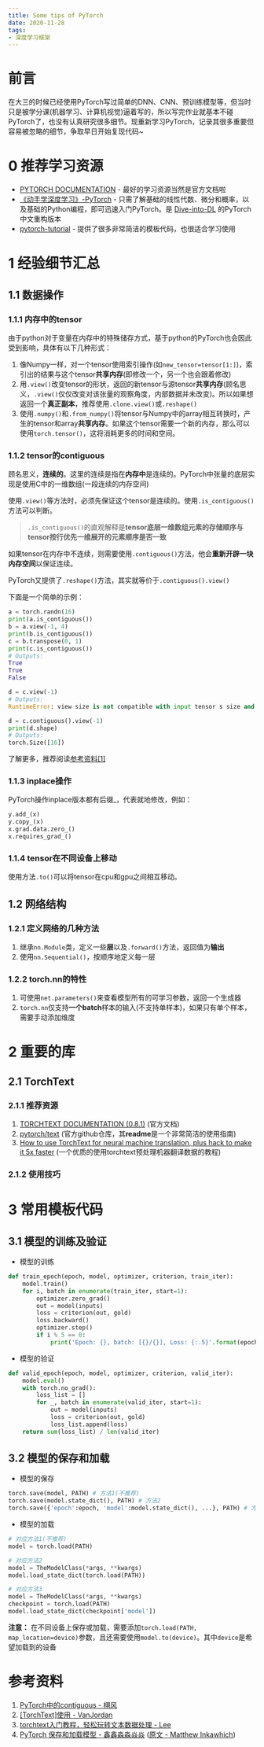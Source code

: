 ```yaml
---
title: Some tips of PyTorch
date: 2020-11-28
tags:
- 深度学习框架
---
```

# 前言
在大三的时候已经使用PyTorch写过简单的DNN、CNN、预训练模型等，但当时只是被学分课(机器学习、计算机视觉)逼着写的，所以写完作业就基本不碰PyTorch了，也没有认真研究很多细节。现重新学习PyTorch，记录其很多重要但容易被忽略的细节，争取早日开始复现代码~

# 0 推荐学习资源
* [PYTORCH DOCUMENTATION](https://pytorch.org/docs/stable/index.html) - 最好的学习资源当然是官方文档啦
* [《动手学深度学习》-PyTorch](https://tangshusen.me/Dive-into-DL-PyTorch/#/) - 只需了解基础的线性代数、微分和概率，以及基础的Python编程，即可迅速入门PyTorch。是 [Dive-into-DL](http://zh.d2l.ai/) 的PyTorch中文重构版本
* [pytorch-tutorial](https://github.com/yunjey/pytorch-tutorial) - 提供了很多非常简洁的模板代码，也很适合学习使用

# 1 经验细节汇总
## 1.1 数据操作
### 1.1.1 内存中的tensor
由于python对于变量在内存中的特殊储存方式，基于python的PyTorch也会因此受到影响，具体有以下几种形式：
1. 像Numpy一样，对一个tensor使用索引操作(如```new_tensor=tensor[1:]```)，索引出的结果与这个tensor**共享内存**(即修改一个，另一个也会跟着修改)
2. 用```.view()```改变tensor的形状，返回的新tensor与源tensor**共享内存**(顾名思义，```.view()```仅仅改变对该张量的观察角度，内部数据并未改变)。所以如果想返回一个**真正副本**，推荐使用```.clone.view()```或```.reshape()```
3. 使用```.numpy()```和```.from_numpy()```将tensor与Numpy中的array相互转换时，产生的tensor和array**共享内存**。如果这个tensor需要一个新的内存，那么可以使用```torch.tensor()```，这将消耗更多的时间和空间。

### 1.1.2 tensor的contiguous
顾名思义，**连续的**。这里的连续是指在**内存中**是连续的。PyTorch中张量的底层实现是使用C中的一维数组(一段连续的内存空间)

使用```.view()```等方法时，必须先保证这个tensor是连续的。使用```.is_contiguous()```方法可以判断。  
> ```.is_contiguous()```的直观解释是**tensor底层一维数组元素的存储顺序与tensor按行优先一维展开的元素顺序是否一致**

如果tensor在内存中不连续，则需要使用```.contiguous()```方法，他会**重新开辟一块内存空间**以保证连续。

PyTorch又提供了```.reshape()```方法，其实就等价于```.contiguous().view()```

下面是一个简单的示例：

```python
a = torch.randn(16)
print(a.is_contiguous())
b = a.view(-1, 4)
print(b.is_contiguous())
c = b.transpose(0, 1)
print(c.is_contiguous())
# Outputs:
True
True
False

d = c.view(-1)
# Outputs:
RuntimeError: view size is not compatible with input tensor s size and stride (at least one dimension spans across two contiguous subspaces). Use .reshape(...) instead.

d = c.contiguous().view(-1)
print(d.shape)
# Outputs:
torch.Size([16])
```
了解更多，推荐阅读[参考资料[1]](https://zhuanlan.zhihu.com/p/64551412)

### 1.1.3 inplace操作
PyTorch操作inplace版本都有后缀_，代表就地修改，例如：
```python
y.add_(x)
y.copy_(x)
x.grad.data.zero_()
x.requires_grad_()
```

### 1.1.4 tensor在不同设备上移动
使用方法```.to()```可以将tensor在cpu和gpu之间相互移动。

## 1.2 网络结构
### 1.2.1 定义网络的几种方法
1. 继承```nn.Module```类，定义一些**层**以及```.forward()```方法，返回值为**输出**
2. 使用```nn.Sequential()```，按顺序地定义每一层

### 1.2.2 torch.nn的特性
1. 可使用```net.parameters()```来查看模型所有的可学习参数，返回一个生成器
2. ```torch.nn```仅支持**一个batch**样本的输入(不支持单样本)，如果只有单个样本，需要手动添加维度

# 2 重要的库
## 2.1 TorchText
### 2.1.1 推荐资源
1. [TORCHTEXT DOCUMENTATION (0.8.1)](https://pytorch.org/text/stable/index.html) (官方文档)
2. [pytorch/text](https://github.com/pytorch/text#data) (官方github仓库，其**readme**是一个非常简洁的使用指南)
3. [How to use TorchText for neural machine translation, plus hack to make it 5x faster](https://towardsdatascience.com/how-to-use-torchtext-for-neural-machine-translation-plus-hack-to-make-it-5x-faster-77f3884d95#8a90) (一个优质的使用torchtext预处理机器翻译数据的教程)

### 2.1.2 使用技巧


# 3 常用模板代码
## 3.1 模型的训练及验证
* 模型的训练  
```python
def train_epoch(epoch, model, optimizer, criterion, train_iter):
    model.train()
    for i, batch in enumerate(train_iter, start=1):
        optimizer.zero_grad()
        out = model(inputs)
        loss = criterion(out, gold)
        loss.backward()
        optimizer.step()
        if i % 5 == 0:
            print('Epoch: {}, batch: [{}/{}], Loss: {:.5}'.format(epoch, i, len(train_iter), loss.item()))
```

* 模型的验证
```python
def valid_epoch(epoch, model, optimizer, criterion, valid_iter):
    model.eval()
    with torch.no_grad():
        loss_list = []
        for _, batch in enumerate(valid_iter, start=1):
            out = model(inputs)
            loss = criterion(out, gold)
            loss_list.append(loss)
    return sum(loss_list) / len(valid_iter)
```

## 3.2 模型的保存和加载
* 模型的保存  
```python
torch.save(model, PATH) # 方法1(不推荐)
torch.save(model.state_dict(), PATH) # 方法2
torch.save({'epoch':epoch, 'model':model.state_dict(), ...}, PATH) # 方法3
```

* 模型的加载
```python
# 对应方法1(不推荐)
model = torch.load(PATH)

# 对应方法2
model = TheModelClass(*args, **kwargs)
model.load_state_dict(torch.load(PATH))

# 对应方法3
model = TheModelClass(*args, **kwargs)
checkpoint = torch.load(PATH)
model.load_state_dict(checkpoint['model'])
```

**注意：** 在不同设备上保存或加载，需要添加```torch.load(PATH, map_location=device)```参数，且还需要使用```model.to(device)```。其中```device```是希望加载到的设备

# 参考资料
1. [PyTorch中的contiguous - 栩风](https://zhuanlan.zhihu.com/p/64551412)
2. [[TorchText]使用 - VanJordan](https://www.jianshu.com/p/e5adb235399e)
3. [torchtext入门教程，轻松玩转文本数据处理 - Lee](https://zhuanlan.zhihu.com/p/31139113)
4. [PyTorch 保存和加载模型 - 鑫鑫淼淼焱焱](https://zhuanlan.zhihu.com/p/82038049) ([原文 - Matthew Inkawhich](https://pytorch.org/tutorials/beginner/saving_loading_models.html))